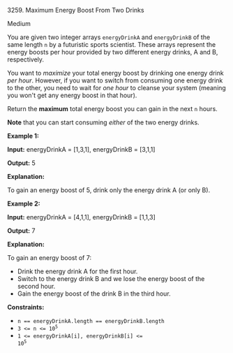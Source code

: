 3259\. Maximum Energy Boost From Two Drinks

Medium

You are given two integer arrays `energyDrinkA` and `energyDrinkB` of the same length `n` by a futuristic sports scientist. These arrays represent the energy boosts per hour provided by two different energy drinks, A and B, respectively.

You want to _maximize_ your total energy boost by drinking one energy drink _per hour_. However, if you want to switch from consuming one energy drink to the other, you need to wait for _one hour_ to cleanse your system (meaning you won't get any energy boost in that hour).

Return the **maximum** total energy boost you can gain in the next `n` hours.

**Note** that you can start consuming _either_ of the two energy drinks.

**Example 1:**

**Input:** energyDrinkA = [1,3,1], energyDrinkB = [3,1,1]

**Output:** 5

**Explanation:**

To gain an energy boost of 5, drink only the energy drink A (or only B).

**Example 2:**

**Input:** energyDrinkA = [4,1,1], energyDrinkB = [1,1,3]

**Output:** 7

**Explanation:**

To gain an energy boost of 7:

*   Drink the energy drink A for the first hour.
*   Switch to the energy drink B and we lose the energy boost of the second hour.
*   Gain the energy boost of the drink B in the third hour.

**Constraints:**

*   `n == energyDrinkA.length == energyDrinkB.length`
*   <code>3 <= n <= 10<sup>5</sup></code>
*   <code>1 <= energyDrinkA[i], energyDrinkB[i] <= 10<sup>5</sup></code>